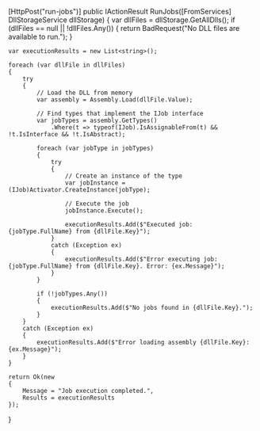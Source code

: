 [HttpPost("run-jobs")]
public IActionResult RunJobs([FromServices] DllStorageService dllStorage)
{
    var dllFiles = dllStorage.GetAllDlls();
    if (dllFiles == null || !dllFiles.Any())
    {
        return BadRequest("No DLL files are available to run.");
    }

    var executionResults = new List<string>();

    foreach (var dllFile in dllFiles)
    {
        try
        {
            // Load the DLL from memory
            var assembly = Assembly.Load(dllFile.Value);

            // Find types that implement the IJob interface
            var jobTypes = assembly.GetTypes()
                .Where(t => typeof(IJob).IsAssignableFrom(t) && !t.IsInterface && !t.IsAbstract);

            foreach (var jobType in jobTypes)
            {
                try
                {
                    // Create an instance of the type
                    var jobInstance = (IJob)Activator.CreateInstance(jobType);

                    // Execute the job
                    jobInstance.Execute();

                    executionResults.Add($"Executed job: {jobType.FullName} from {dllFile.Key}");
                }
                catch (Exception ex)
                {
                    executionResults.Add($"Error executing job: {jobType.FullName} from {dllFile.Key}. Error: {ex.Message}");
                }
            }

            if (!jobTypes.Any())
            {
                executionResults.Add($"No jobs found in {dllFile.Key}.");
            }
        }
        catch (Exception ex)
        {
            executionResults.Add($"Error loading assembly {dllFile.Key}: {ex.Message}");
        }
    }

    return Ok(new
    {
        Message = "Job execution completed.",
        Results = executionResults
    });
}
